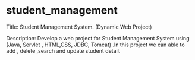 # student_management

Title: Student Management System. (Dynamic Web Project) 

Description: Develop a web project for Student Management System using (Java, Servlet , HTML,CSS, JDBC, Tomcat) .In this project we can able to  add , delete ,search and update student detail.




